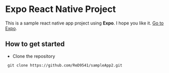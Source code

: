 # Expo React Native Project
This is a sample react native app project using **Expo**. I hope you like it.
[Go to Expo](https://docs.expo.dev).
## How to get started
- Clone the repository
```
 git clone https://github.com/ReD9541/sampleApp2.git
```